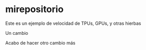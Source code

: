 # mirepositorio

Este es un ejemplo de velocidad de TPUs, GPUs, y otras hierbas

Un cambio

Acabo de hacer otro cambio más

